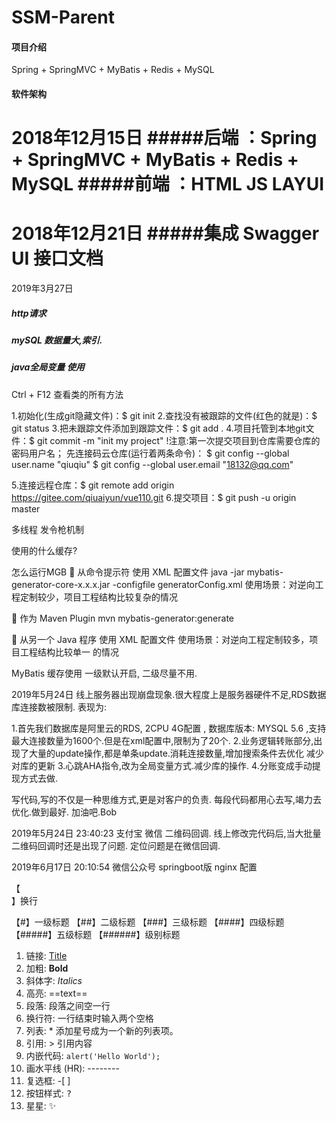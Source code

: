 # SSM-Parent

#### 项目介绍
Spring + SpringMVC + MyBatis + Redis + MySQL

#### 软件架构
2018年12月15日
#####后端 ：Spring + SpringMVC + MyBatis + Redis + MySQL
#####前端 ：HTML JS LAYUI 
============================================

2018年12月21日
#####集成 Swagger UI 接口文档
============================================

2019年3月27日
##### http请求
##### mySQL 数据量大,索引.
##### java全局变量 使用


Ctrl + F12 查看类的所有方法

1.初始化(生成git隐藏文件)：$ git init
2.查找没有被跟踪的文件(红色的就是)：$ git status
3.把未跟踪文件添加到跟踪文件：$ git add .
4.项目托管到本地git文件：$ git commit -m "init my project"
!注意:第一次提交项目到仓库需要仓库的密码用户名；
先连接码云仓库(运行着两条命令)：
$ git config --global user.name "qiuqiu"
$ git config --global user.email "18132@qq.com"

5.连接远程仓库：$ git remote add origin https://gitee.com/qiuaiyun/vue110.git
6.提交项目：$ git push -u origin master


多线程  发令枪机制

使用的什么缓存?


怎么运行MGB
 从命令提示符 使用 XML 配置文件
 java -jar mybatis-generator-core-x.x.x.jar -configfile generatorConfig.xml
 使用场景：对逆向工程定制较少，项目工程结构比较复杂的情况
 
 
 作为 Maven Plugin
 mvn mybatis-generator:generate
 
 从另一个 Java 程序 使用 XML 配置文件
使用场景：对逆向工程定制较多，项目工程结构比较单一
的情况

MyBatis 缓存使用
一级默认开启, 二级尽量不用.

2019年5月24日
线上服务器出现崩盘现象.很大程度上是服务器硬件不足,RDS数据库连接数被限制.
表现为:


1.首先我们数据库是阿里云的RDS, 2CPU 4G配置 , 数据库版本: MYSQL 5.6 ,支持最大连接数量为1600个.但是在xml配置中,限制为了20个.
2.业务逻辑转账部分,出现了大量的update操作,都是单条update.消耗连接数量,增加搜索条件去优化
减少对库的更新
3.心跳AHA指令,改为全局变量方式.减少库的操作.
4.分账变成手动提现方式去做.

写代码,写的不仅是一种思维方式,更是对客户的负责.
每段代码都用心去写,竭力去优化.做到最好.
加油吧.Bob



2019年5月24日 23:40:23
支付宝 微信 二维码回调.
线上修改完代码后,当大批量二维码回调时还是出现了问题.
定位问题是在微信回调.


2019年6月17日 20:10:54
微信公众号 springboot版
nginx 配置 



【<br>】换行

【#】一级标题
【##】二级标题
【###】三级标题
【####】四级标题
【#####】五级标题
【######】级别标题
1. 链接: [Title](URL)
2. 加粗: **Bold**
3. 斜体字: *Italics*
4. 高亮: ==text==
5. 段落: 段落之间空一行
6. 换行符: 一行结束时输入两个空格
7. 列表: * 添加星号成为一个新的列表项。
8. 引用: > 引用内容
9. 内嵌代码: `alert('Hello World');`
10. 画水平线 (HR): --------
11. 复选框: -[ ]
12. 按钮样式: <kbd>?</kbd>
13. 星星: :sparkles: 
